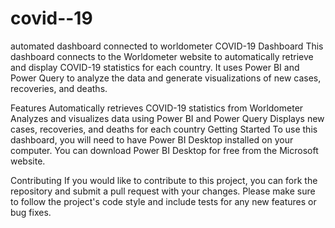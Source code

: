 # covid--19
automated dashboard connected to worldometer
COVID-19 Dashboard
This dashboard connects to the Worldometer website to automatically retrieve and display COVID-19 statistics for each country. It uses Power BI and Power Query to analyze the data and generate visualizations of new cases, recoveries, and deaths.

Features
Automatically retrieves COVID-19 statistics from Worldometer
Analyzes and visualizes data using Power BI and Power Query
Displays new cases, recoveries, and deaths for each country
Getting Started
To use this dashboard, you will need to have Power BI Desktop installed on your computer. You can download Power BI Desktop for free from the Microsoft website.


Contributing
If you would like to contribute to this project, you can fork the repository and submit a pull request with your changes. Please make sure to follow the project's code style and include tests for any new features or bug fixes.
